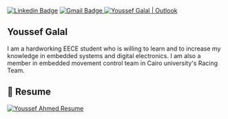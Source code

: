 [![Linkedin Badge](https://img.shields.io/badge/-youssefgalal-blue?style=flat-square&logo=Linkedin&logoColor=white&link=https://www.linkedin.com/in/youssefgalal/)](https://www.linkedin.com/in/youssefgalal/) [![Gmail Badge](https://img.shields.io/badge/-yousifg177@gmail.com-c14438?style=flat-square&logo=Gmail&logoColor=white&link=mailto:yousifg177@gmail.com)](mailto:yousifg177@gmail.com)<a href="mailto:youssefgalal99@outlook.com">
  <img src="https://img.shields.io/badge/-youssefgalal99@outlook.com-1ca0f1?style=flat&amp;logo=Microsoft-Outlook&amp;logoColor=white&amp;link=mailto:youssefgalal99@outlook.com" alt="Youssef Galal | Outlook" data-canonical-src="https://img.shields.io/badge/-youssefgalal99@outlook.com-1ca0f1?style=flat&amp;logo=Microsoft-Outlook&amp;logoColor=white&amp;link=mailto:youssefgalal99@outlook.com" style="max-width:100%;">
</a>

## Youssef Galal

I am a hardworking EECE student who is willing to learn and to increase my knowledge in embedded systems and digital electronics. 
I am also a member in embedded movement control team in Cairo university's Racing Team. 

## 📄 Resume

<a href="https://drive.google.com/file/d/1XCo7kMfYbH3t6mZgxVradXQUTKdZpFmq/view?usp=sharing" type="application/pdf" rel="nofollow">
   <img src="https://i.imgur.com/Dsxu1U9.png" alt="Youssef Ahmed Resume" data-canonical-src="https://i.imgur.com/Dsxu1U9.png" style="max-width:100%;">

</a>

